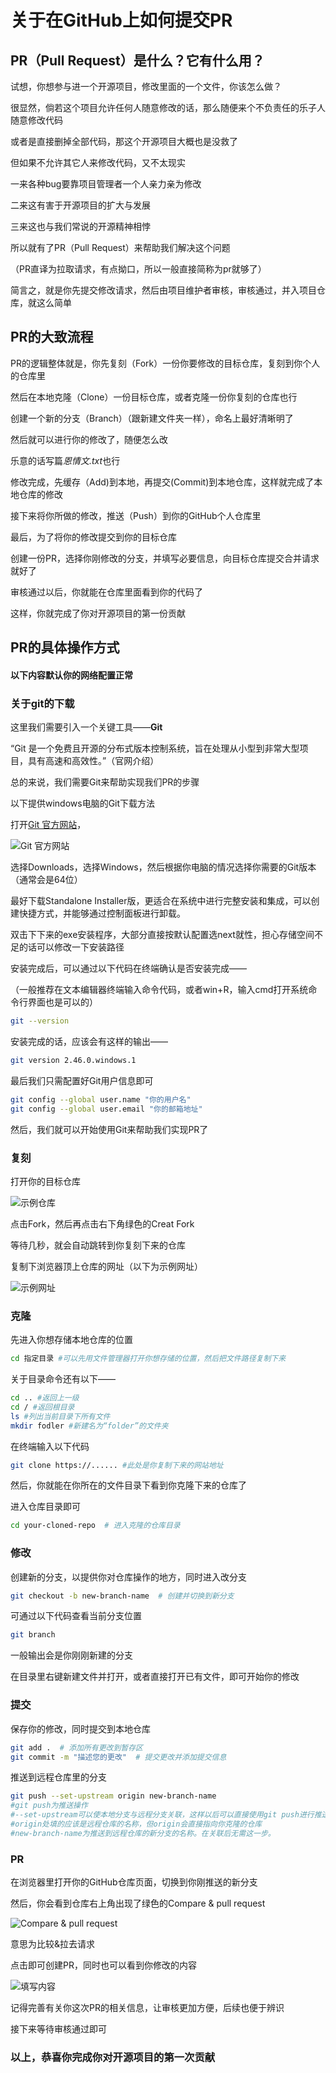 # 关于在GitHub上如何提交PR

## PR（Pull Request）是什么？它有什么用？

试想，你想参与进一个开源项目，修改里面的一个文件，你该怎么做？

很显然，倘若这个项目允许任何人随意修改的话，那么随便来个不负责任的乐子人随意修改代码

或者是直接删掉全部代码，那这个开源项目大概也是没救了

但如果不允许其它人来修改代码，又不太现实

一来各种bug要靠项目管理者一个人亲力亲为修改

二来这有害于开源项目的扩大与发展

三来这也与我们常说的开源精神相悖

所以就有了PR（Pull Request）来帮助我们解决这个问题

（PR直译为拉取请求，有点拗口，所以一般直接简称为pr就够了）

简言之，就是你先提交修改请求，然后由项目维护者审核，审核通过，并入项目仓库，就这么简单

## PR的大致流程

PR的逻辑整体就是，你先复刻（Fork）一份你要修改的目标仓库，复刻到你个人的仓库里

然后在本地克隆（Clone）一份目标仓库，或者克隆一份你复刻的仓库也行

创建一个新的分支（Branch）（跟新建文件夹一样），命名上最好清晰明了

然后就可以进行你的修改了，随便怎么改

乐意的话写篇*恩情文.txt*也行

修改完成，先缓存（Add)到本地，再提交(Commit)到本地仓库，这样就完成了本地仓库的修改

接下来将你所做的修改，推送（Push）到你的GitHub个人仓库里

最后，为了将你的修改提交到你的目标仓库

创建一份PR，选择你刚修改的分支，并填写必要信息，向目标仓库提交合并请求就好了

审核通过以后，你就能在仓库里面看到你的代码了

这样，你就完成了你对开源项目的第一份贡献

## PR的具体操作方式

#### 以下内容默认你的网络配置正常

### 关于git的下载

这里我们需要引入一个关键工具——**Git**

“Git 是一个免费且开源的分布式版本控制系统，旨在处理从小型到非常大型项目，具有高速和高效性。”（官网介绍）

总的来说，我们需要Git来帮助实现我们PR的步骤

以下提供windows电脑的Git下载方法

打开[Git 官方网站](https://git-scm.com/)，

![Git 官方网站](images\git.png)

选择Downloads，选择Windows，然后根据你电脑的情况选择你需要的Git版本（通常会是64位）

最好下载Standalone Installer版，更适合在系统中进行完整安装和集成，可以创建快捷方式，并能够通过控制面板进行卸载。

双击下下来的exe安装程序，大部分直接按默认配置选next就性，担心存储空间不足的话可以修改一下安装路径

安装完成后，可以通过以下代码在终端确认是否安装完成——

（一般推荐在文本编辑器终端输入命令代码，或者win+R，输入cmd打开系统命令行界面也是可以的）
```sh
git --version
```
安装完成的话，应该会有这样的输出——
```sh
git version 2.46.0.windows.1
```
最后我们只需配置好Git用户信息即可
```sh
git config --global user.name "你的用户名"
git config --global user.email "你的邮箱地址"
```
然后，我们就可以开始使用Git来帮助我们实现PR了

### 复刻

打开你的目标仓库

![示例仓库](images/repositories.png)

点击Fork，然后再点击右下角绿色的Creat Fork

等待几秒，就会自动跳转到你复刻下来的仓库

复制下浏览器顶上仓库的网址（以下为示例网址）

![示例网址](images\website.png)

### 克隆

先进入你想存储本地仓库的位置
```sh
cd 指定目录 #可以先用文件管理器打开你想存储的位置，然后把文件路径复制下来
```
关于目录命令还有以下——
```sh
cd .. #返回上一级
cd / #返回根目录
ls #列出当前目录下所有文件
mkdir fodler #新建名为“folder”的文件夹
```
在终端输入以下代码
```sh
git clone https://...... #此处是你复制下来的网站地址
```
然后，你就能在你所在的文件目录下看到你克隆下来的仓库了

进入仓库目录即可
```sh
cd your-cloned-repo  # 进入克隆的仓库目录
```

### 修改

创建新的分支，以提供你对仓库操作的地方，同时进入改分支
```sh
git checkout -b new-branch-name  # 创建并切换到新分支
```
可通过以下代码查看当前分支位置
```sh
git branch
```
一般输出会是你刚刚新建的分支

在目录里右键新建文件并打开，或者直接打开已有文件，即可开始你的修改

### 提交
保存你的修改，同时提交到本地仓库
```sh
git add .  # 添加所有更改到暂存区
git commit -m "描述您的更改"  # 提交更改并添加提交信息
```
推送到远程仓库里的分支
```sh
git push --set-upstream origin new-branch-name  
#git push为推送操作
#--set-upstream可以使本地分支与远程分支关联，这样以后可以直接使用git push进行推送，无需指定远程分支
#origin处填的应该是远程仓库的名称，但origin会直接指向你克隆的仓库
#new-branch-name为推送到远程仓库的新分支的名称。在关联后无需这一步。
```

### PR
在浏览器里打开你的GitHub仓库页面，切换到你刚推送的新分支

然后，你会看到仓库右上角出现了绿色的Compare & pull request

![Compare & pull request](images\pr.png)

意思为比较&拉去请求

点击即可创建PR，同时也可以看到你修改的内容

![填写内容](images\message.png)

记得完善有关你这次PR的相关信息，让审核更加方便，后续也便于辨识

接下来等待审核通过即可

### 以上，恭喜你完成你对开源项目的第一次贡献